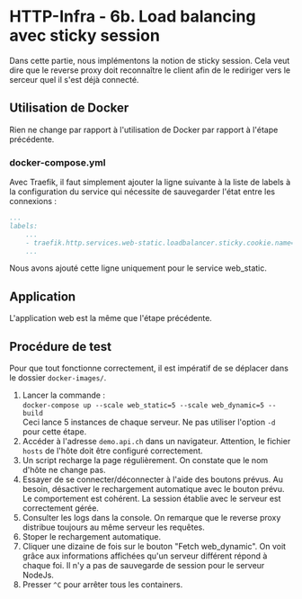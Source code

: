 # HTTP-Infra - 6b. Load balancing avec sticky session
Dans cette partie, nous implémentons la notion de sticky session. Cela veut dire que le reverse proxy doit reconnaître le client afin de le rediriger vers le serceur quel il s'est déjà connecté.

## Utilisation de Docker

Rien ne change par rapport à l'utilisation de Docker par rapport à l'étape précédente.
### docker-compose.yml
Avec Traefik, il faut simplement ajouter la ligne suivante à la liste de labels à la configuration du service qui nécessite de sauvegarder l'état entre les connexions :
```yml
...
labels:
    ...
    - traefik.http.services.web-static.loadbalancer.sticky.cookie.name=session
    ...
```
Nous avons ajouté cette ligne uniquement pour le service web_static.
## Application

L'application web est la même que l'étape précédente.
## Procédure de test
Pour que tout fonctionne correctement, il est impératif de se déplacer dans le dossier `docker-images/`.
1. Lancer la commande :  
`docker-compose up --scale web_static=5 --scale web_dynamic=5 --build`  
Ceci lance 5 instances de chaque serveur. Ne pas utiliser l'option `-d` pour cette étape.
2. Accéder à l'adresse `demo.api.ch` dans un navigateur. Attention, le fichier `hosts` de l'hôte doit être configuré correctement.
3. Un script recharge la page régulièrement. On constate que le nom d'hôte ne change pas.
4. Essayer de se connecter/déconnecter à l'aide des boutons prévus. Au besoin, désactiver le rechargement automatique avec le bouton prévu. Le comportement est cohérent. La session établie avec le serveur est correctement gérée.
5. Consulter les logs dans la console. On remarque que le reverse proxy distribue toujours au même serveur les requêtes.
6. Stoper le rechargement automatique.
7. Cliquer une dizaine de fois sur le bouton "Fetch web_dynamic". On voit grâce aux informations affichées qu'un serveur différent répond à chaque foi. Il n'y a pas de sauvegarde de session pour le serveur NodeJs.
8. Presser `^C` pour arrêter tous les containers.

